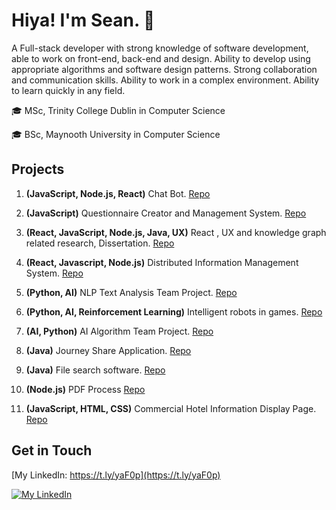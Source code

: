 # Hiya! I'm Sean. 👋

A Full-stack developer with strong knowledge of software development, able to work on front-end, back-end and design. Ability to develop using appropriate algorithms and software design patterns. Strong collaboration and communication skills. Ability to work in a complex environment. Ability to learn quickly in any field.

🎓 MSc, Trinity College Dublin in Computer Science

🎓 BSc, Maynooth University in Computer Science

## Projects

1. **(JavaScript, Node.js, React)** Chat Bot. [Repo](https://github.com/iczcpkqo/chat-windows-calendar)
3. **(JavaScript)** Questionnaire Creator and Management System. [Repo](https://github.com/iczcpkqo/surveys-maker)


2. **(React, JavaScript, Node.js, Java, UX)** React , UX and knowledge graph related research, Dissertation. [Repo](https://github.com/iczcpkqo/Dissertation)
4. **(React, Javascript, Node.js)** Distributed Information Management System. [Repo](https://github.com/iczcpkqo/distributed-front-end)

5. **(Python, AI)** NLP Text Analysis Team Project. [Repo](https://github.com/iczcpkqo/CS7IS4_Text-Analytics_Project)
6. **(Python, AI, Reinforcement Learning)** Intelligent robots in games. [Repo](https://github.com/iczcpkqo/fyp2021-chemo)

7. **(AI, Python)** AI Algorithm Team Project. [Repo](https://github.com/iczcpkqo/Pikachu_AI_Project)

8. **(Java)** Journey Share Application. [Repo](https://github.com/iczcpkqo/Journey-Share_Android)
9. **(Java)** File search software. [Repo](https://github.com/iczcpkqo/info_search_lucene)

10. **(Node.js)** PDF Process [Repo](https://github.com/iczcpkqo/2-A-Simple-API-Server)
11. **(JavaScript, HTML, CSS)** Commercial Hotel Information Display Page. [Repo](https://github.com/iczcpkqo/static-company)

## Get in Touch

[My LinkedIn: https://t.ly/yaF0p](https://t.ly/yaF0p)

[![My LinkedIn](https://skillicons.dev/icons?i=linkedin)](https://t.ly/yaF0p)


